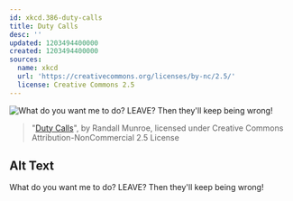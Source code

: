 ```yaml
---
id: xkcd.386-duty-calls
title: Duty Calls
desc: ''
updated: 1203494400000
created: 1203494400000
sources:
  name: xkcd
  url: 'https://creativecommons.org/licenses/by-nc/2.5/'
  license: Creative Commons 2.5
---
```

![What do you want me to do?  LEAVE?  Then they'll keep being wrong!](https://imgs.xkcd.com/comics/duty_calls.png)
> "[Duty Calls](https://xkcd.com/386/)", by Randall Munroe, licensed under Creative Commons Attribution-NonCommercial 2.5 License

## Alt Text
What do you want me to do?  LEAVE?  Then they'll keep being wrong!
